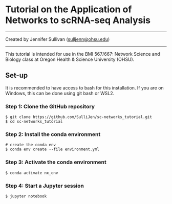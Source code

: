 # **Tutorial on the Application of Networks to scRNA-seq Analysis**
________________________
Created by Jennifer Sullivan (sulljenn@ohsu.edu)
________________________

This tutorial is intended for use in the BMI 567/667: Network Science and Biology class at Oregon Health & Science University (OHSU).

## **Set-up**
It is recommended to have access to bash for this installation.  If you are on Windows, this can be done using git bash or WSL2.

### **Step 1:  Clone the GitHub repository**
```
$ git clone https://github.com/SulliJen/sc-networks_tutorial.git 
$ cd sc-networks_tutorial 
```

### **Step 2:  Install the conda environment**
```
# create the conda env 
$ conda env create --file environment.yml
```

### **Step 3:  Activate the conda environment**
```
$ conda activate nx_env
```

### **Step 4:  Start a Jupyter session**
```
$ jupyter notebook
```
